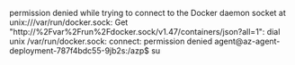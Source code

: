 permission denied while trying to connect to the Docker daemon socket at unix:///var/run/docker.sock: Get "http://%2Fvar%2Frun%2Fdocker.sock/v1.47/containers/json?all=1": dial unix /var/run/docker.sock: connect: permission denied
agent@az-agent-deployment-787f4bdc55-9jb2s:/azp$ su
